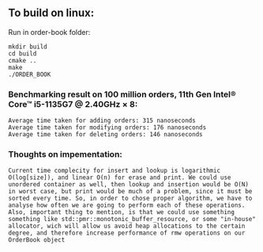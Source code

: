 ## To build on linux:

Run in order-book folder:
```
mkdir build
cd build
cmake ..
make
./ORDER_BOOK 
```

### Benchmarking result on 100 million orders, 11th Gen Intel® Core™ i5-1135G7 @ 2.40GHz × 8:
```
Average time taken for adding orders: 315 nanoseconds
Average time taken for modifying orders: 176 nanoseconds
Average time taken for deleting orders: 146 nanoseconds
```

### Thoughts on impementation:
`Current time complecity for insert and lookup is logarithmic O(log[size]), and linear O(n) for erase and print. We could use unordered container as well, then lookup and insertion would be O(N) in worst case, but print would be much of a problem, since it must be sorted every time. So, in order to chose proper algorithm, we have to analyse how often we are going to perform each of these operations. Also, important thing to mention, is that we could use something something like std::pmr::monotonic_buffer_resource, or some "in-house" allocator, wich will allow us avoid heap allocations to the certain degree, and therefore increase performance of rmw operations on our OrderBook object`
